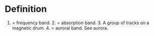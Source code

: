 # Definition

1.  = frequency band. 2. = absorption band. 3. A group of tracks on a
    magnetic drum. 4. = auroral band. See aurora.
